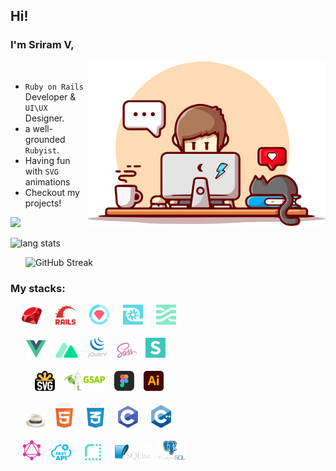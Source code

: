 ## Hi!

### I'm Sriram V,


<img align="right" alt="desk" width="380px" src="./images/programmer.webp">
&ensp;

- `Ruby on Rails` Developer & `UI\UX` Designer.
- a well-grounded `Rubyist`.
- Having fun with `SVG` animations
- Checkout my projects!

<p>
<a href="https://www.codewars.com/users/Sriram2311">
<img height="25px" src="https://www.codewars.com/users/Sriram2311/badges/micro">
</a>
</p>

<p align="left">
<img alt="lang stats" src="https://github-readme-stats.vercel.app/api/top-langs/?username=ruby-ist&layout=compact&hide_border=true&bg_color=1b2731&text_color=ebdfe2&title_color=eb1622&langs_count=10&hide=procfile&exclude_repo=dice,blog">
</p>

<img align="right" alt="GitHub Streak" width="480px" src="https://github-readme-streak-stats.herokuapp.com?user=ruby-ist&theme=vue-dark&hide_border=true">&ensp;


### My stacks:

<div align="left">
<div>
    &ensp;&ensp;
    <a href="https://www.ruby-lang.org/en/"> <img alt=".rb" src="./images/ruby.svg" width="32px" /></a> &ensp;&ensp;
    <a href=https://rubyonrails.org/"> <img alt=".rails" src="./images/rails.svg" width="32px" /></a> &ensp;&ensp;
    <a href=https://rubyonrails.org/"> <img alt=".rails" src="./images/rspec.svg" width="32px" /></a> &ensp;&ensp;
    <a href="https://turbo.hotwired.dev/"> <img alt=".turbo" src="./images/turbo.svg" width="32px" /></a> &ensp;&ensp;
    <a href="https://stimulus.hotwired.dev/"> <img alt=".stimulus" src="./images/stimulus.svg" width="32px" /></a>
</div>
&ensp;
<div>
    &ensp;&ensp;&ensp;
    <a href="https://vuejs.org/"> <img alt=".vue" src="./images/vue.svg" width="32px" /></a> &ensp;
    <a href="https://nuxtjs.org/"> <img alt=".nuxt" src="./images/nuxt.svg" width="36px" /></a> &ensp;
    <a href="https://jquery.com/"> <img alt=".jquery" src="./images/jquery.svg" width="32px" /></a> &ensp;
    <a href="https://sass-lang.com/"> <img alt=".scss" src="./images/scss.svg" width="32px" /></a> &ensp;
    <a href="https://semantic-ui.com/"> <img alt=".semantic-ui" src="./images/semantic-ui.svg" width="32px" /></a>
</div>
&ensp;
<div>
    &ensp;&ensp;&ensp;&ensp;&ensp;
    <a href="https://developer.mozilla.org/en-US/docs/Web/SVG"> <img alt=".svg" src="./images/svg.svg" width="32px" /></a> &ensp;
    <a href="https://greensock.com/gsap/"> <img alt=".gsap" src="./images/gsap.svg" width="65px" /></a> &ensp;
    <a href="https://www.figma.com/"> <img alt=".figma" src="./images/figma.svg" width="32px" /></a> &ensp;
    <a href="https://www.adobe.com/in/products/illustrator.html"> <img alt=".ai" src="./images/illustrator.svg" width="32px" /></a>
</div>
&ensp;
<div>
    &ensp;&ensp;&ensp;
    <a href="https://sinatrarb.com/"> <img alt=".sinatra" src="./images/sinatra.svg" width="32px" /></a> &ensp;
    <a href="https://developer.mozilla.org/en-US/docs/Web/HTML"> <img alt=".html" src="./images/html.svg" width="28px" /></a> &ensp;&ensp;
    <a href="https://developer.mozilla.org/en-US/docs/Web/CSS"> <img alt=".css" src="./images/css.svg" width="28px" /></a> &ensp;&ensp;
    <a href="https://en.wikipedia.org/wiki/C_(programming_language)"> <img alt=".c" src="./images/c.svg" width="32px" /></a> &ensp;&ensp;
    <a href="https://cplusplus.com/doc/tutorial/"> <img alt=".cpp" src="./images/c++.svg" width="32px" /></a>
</div>
&ensp;
<div>
    &ensp;&ensp;
    <a href="https://cockroachdb.cloud/"> <img alt=".cockroach" src="./images/graphql.svg" width="32px" /></a> &ensp;
    <a href="https://restfulapi.net/"> <img alt=".rest" src="./images/rest.svg" width="32px" /></a> &ensp;&ensp;
    <a href="https://render.com/"> <img alt=".render" src="./images/render.svg" width="26px" /></a> &ensp;&ensp;
    <a href="https://www.sqlite.org/index.html"> <img alt=".sqlite" src="./images/sqlite.svg" width="56px" /></a> &ensp;
    <a href="https://www.postgresql.org/"> <img alt=".postgres" src="./images/postgres.svg" width="43px" /></a>
</div>
</div>
&ensp;
